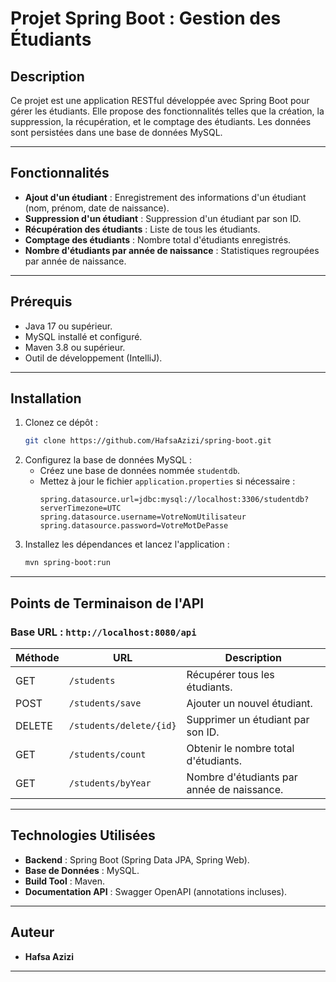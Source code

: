 # Projet Spring Boot : Gestion des Étudiants

## Description
Ce projet est une application RESTful développée avec Spring Boot pour gérer les étudiants. Elle propose des fonctionnalités telles que la création, la suppression, la récupération, et le comptage des étudiants. Les données sont persistées dans une base de données MySQL.

---

## Fonctionnalités
- **Ajout d'un étudiant** : Enregistrement des informations d'un étudiant (nom, prénom, date de naissance).
- **Suppression d'un étudiant** : Suppression d'un étudiant par son ID.
- **Récupération des étudiants** : Liste de tous les étudiants.
- **Comptage des étudiants** : Nombre total d'étudiants enregistrés.
- **Nombre d'étudiants par année de naissance** : Statistiques regroupées par année de naissance.

---

## Prérequis
- Java 17 ou supérieur.
- MySQL installé et configuré.
- Maven 3.8 ou supérieur.
- Outil de développement (IntelliJ).

---

## Installation
1. Clonez ce dépôt :
   ```bash
   git clone https://github.com/HafsaAzizi/spring-boot.git
   ```
2. Configurez la base de données MySQL :
   - Créez une base de données nommée `studentdb`.
   - Mettez à jour le fichier `application.properties` si nécessaire :
     ```properties
     spring.datasource.url=jdbc:mysql://localhost:3306/studentdb?serverTimezone=UTC
     spring.datasource.username=VotreNomUtilisateur
     spring.datasource.password=VotreMotDePasse
     ```
3. Installez les dépendances et lancez l'application :
   ```bash
   mvn spring-boot:run
   ```

---

## Points de Terminaison de l'API
### Base URL : `http://localhost:8080/api`
| Méthode | URL                  | Description                              |
|---------|----------------------|------------------------------------------|
| GET     | `/students`          | Récupérer tous les étudiants.           |
| POST    | `/students/save`     | Ajouter un nouvel étudiant.             |
| DELETE  | `/students/delete/{id}` | Supprimer un étudiant par son ID.     |
| GET     | `/students/count`    | Obtenir le nombre total d'étudiants.    |
| GET     | `/students/byYear`   | Nombre d'étudiants par année de naissance.|

---

## Technologies Utilisées
- **Backend** : Spring Boot (Spring Data JPA, Spring Web).
- **Base de Données** : MySQL.
- **Build Tool** : Maven.
- **Documentation API** : Swagger OpenAPI (annotations incluses).

---

## Auteur
- **Hafsa Azizi**  

---
